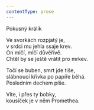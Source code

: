 ```yaml
---
contentType: prose
---
```


Pokusný králík

Ve svorkách rozpjatý je,  
v srdci mu jehla ssaje krev.  
On mlčí, mlčí důvěřivě.  
Chtěl by se ještě vrátit pro mrkev.

  

Točí se buben, smrt jde tiše,  
slábnoucí křivka po papíře běhá.  
Posledním dechem píše.

  

Víte, i přes ty bobky,  
kousíček je v něm Promethea.
